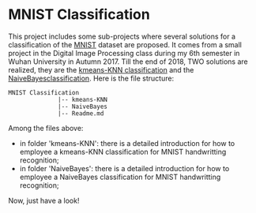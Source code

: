# MNIST Classification

This project includes some sub-projects where several solutions for a classification of the [MNIST](http://yann.lecun.com/exdb/mnist/) dataset are proposed. It comes from a small project in the Digital Image Processing class during my 6th semester in Wuhan University in Autumn 2017. Till the end of 2018, TWO solutions are realized, they are the [kmeans-KNN classification]() and the [NaiveBayesclassification](https://github.com/chentianyangWHU/MNIST-Classification/tree/master/NaiveBayes). Here is the file structure:

```
MNIST Classification
              |-- kmeans-KNN
              |-- NaiveBayes
              |-- Readme.md
```
Among the files above:
- in folder 'kmeans-KNN': there is a detailed introduction for how to employee a kmeans-KNN classification for MNIST handwritting recognition;
- in folder 'NaiveBayes': there is a detailed introduction for how to employee a NaiveBayes classification for MNIST handwritting recognition;

Now, just have a look!
